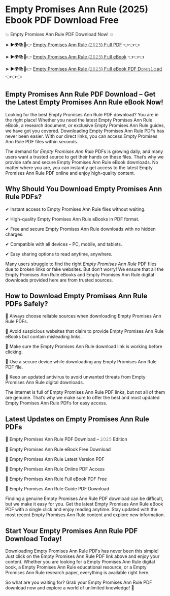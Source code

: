 # Empty Promises Ann Rule (2025) Ebook PDF Download Free

💥 Empty Promises Ann Rule PDF Download Now! 💥

➤ ►🌍📚📱👉 [Empty Promises Ann Rule (𝟸𝟶𝟸𝟻) F𝚞ll PDF](https://getpdf.xyz/empty-promises-ann-rule) 👈👈👈


➤ ►🌍📚📱👉 [Empty Promises Ann Rule (𝟸𝟶𝟸𝟻) F𝚞ll eBook](https://getpdf.xyz/empty-promises-ann-rule) 👈👈👈


➤ ►🌍📚📱👉 [Empty Promises Ann Rule (𝟸𝟶𝟸𝟻) F𝚞ll eBook PDF D𝚘𝚠𝚗𝚕𝚘a𝚍](https://getpdf.xyz/empty-promises-ann-rule) 👈👈👈


## Empty Promises Ann Rule PDF Download – Get the Latest Empty Promises Ann Rule eBook Now!

Looking for the best Empty Promises Ann Rule PDF download? You are in the right place! Whether you need the latest Empty Promises Ann Rule eBook, a research document, or exclusive Empty Promises Ann Rule guides, we have got you covered. Downloading Empty Promises Ann Rule PDFs has never been easier. With our direct links, you can access Empty Promises Ann Rule PDF files within seconds.

The demand for *Empty Promises Ann Rule* PDFs is growing daily, and many users want a trusted source to get their hands on these files. That’s why we provide safe and secure Empty Promises Ann Rule eBook downloads. No matter where you are, you can instantly get access to the latest Empty Promises Ann Rule PDF online and enjoy high-quality content.

## Why Should You Download Empty Promises Ann Rule PDFs?

✔ Instant access to Empty Promises Ann Rule files without waiting.

✔ High-quality Empty Promises Ann Rule eBooks in PDF format.

✔ Free and secure Empty Promises Ann Rule downloads with no hidden charges.

✔ Compatible with all devices – PC, mobile, and tablets.

✔ Easy sharing options to read anytime, anywhere.

Many users struggle to find the right *Empty Promises Ann Rule* PDF files due to broken links or fake websites. But don’t worry! We ensure that all the Empty Promises Ann Rule eBooks and Empty Promises Ann Rule digital downloads provided here are from trusted sources.

## How to Download Empty Promises Ann Rule PDFs Safely?

📌 Always choose reliable sources when downloading Empty Promises Ann Rule PDFs.

📌 Avoid suspicious websites that claim to provide Empty Promises Ann Rule eBooks but contain misleading links.

📌 Make sure the Empty Promises Ann Rule download link is working before clicking.

📌 Use a secure device while downloading any Empty Promises Ann Rule PDF file.

📌 Keep an updated antivirus to avoid unwanted threats from Empty Promises Ann Rule digital downloads.

The internet is full of Empty Promises Ann Rule PDF links, but not all of them are genuine. That’s why we make sure to offer the best and most updated Empty Promises Ann Rule PDFs for easy access.

## Latest Updates on Empty Promises Ann Rule PDFs

🔹 Empty Promises Ann Rule PDF Download – 𝟸𝟶𝟸𝟻 Edition

🔹 Empty Promises Ann Rule eBook Free Download

🔹 Empty Promises Ann Rule Latest Version PDF

🔹 Empty Promises Ann Rule Online PDF Access

🔹 Empty Promises Ann Rule Full eBook PDF Free

🔹 Empty Promises Ann Rule Guide PDF Download

Finding a genuine Empty Promises Ann Rule PDF download can be difficult, but we make it easy for you. Get the latest Empty Promises Ann Rule eBook PDF with a single click and enjoy reading anytime. Stay updated with the most recent Empty Promises Ann Rule content and explore new information.

## Start Your Empty Promises Ann Rule PDF Download Today!

Downloading Empty Promises Ann Rule PDFs has never been this simple! Just click on the Empty Promises Ann Rule PDF link above and enjoy your content. Whether you are looking for a Empty Promises Ann Rule digital book, a Empty Promises Ann Rule educational resource, or a Empty Promises Ann Rule research paper, everything is available right here.

So what are you waiting for? Grab your Empty Promises Ann Rule PDF download now and explore a world of unlimited knowledge! 🚀